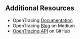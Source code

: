 ## Additional Resources

* OpenTracing [Documentation](http://opentracing.io/)
* OpenTracing [Blog](https://medium.com/opentracing) on Medium
* [OpenTracing API](https://github.com/opentracing) on GitHub
